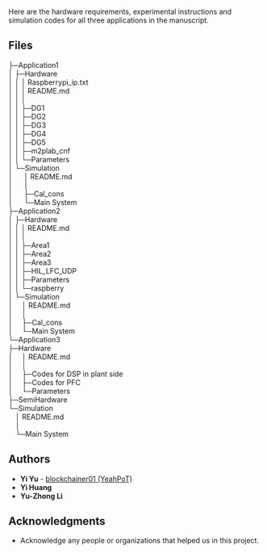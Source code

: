 ﻿Here are the hardware requirements, experimental instructions and simulation codes for all three applications in the manuscript.

## Files

├─Application1  
│  ├─Hardware  
│  │  │  Raspberrypi_ip.txt  
│  │  │  README.md  
│  │  │    
│  │  ├─DG1  
│  │  ├─DG2  
│  │  ├─DG3  
│  │  ├─DG4  
│  │  ├─DG5  
│  │  ├─m2plab_cnf  
│  │  └─Parameters  
│  └─Simulation  
│     &emsp; │  README.md  
│     &emsp; │    
│     &emsp; ├─Cal_cons  
│     &emsp; └─Main System  
├─Application2  
│  ├─Hardware  
│  │  │  README.md  
│  │  │    
│  │  ├─Area1  
│  │  ├─Area2  
│  │  ├─Area3  
│  │  ├─HIL_LFC_UDP  
│  │  ├─Parameters  
│  │  └─raspberry  
│  └─Simulation  
│      &emsp;│  README.md  
│      &emsp;│    
│      &emsp;├─Cal_cons  
│      &emsp;└─Main System  
└─Application3  
    ├─Hardware  
    │  &emsp;│  README.md  
    │  &emsp;│    
    │  &emsp;├─Codes for DSP in plant side  
    │  &emsp;├─Codes for PFC  
    │  &emsp;└─Parameters  
    ├─SemiHardware  
    └─Simulation  
        &emsp;│  README.md  
        &emsp;│    
        &emsp;└─Main System  

        
## Authors

* **Yi Yu** - [blockchainer01 (YeahPoT) ](https://github.com/blockchainer01)
* **Yi Huang**
* **Yu-Zhong Li**

## Acknowledgments

 * Acknowledge any people or organizations that helped us in this project. 
<!-- We would like to thank Shengwang Ye, Hao Xie, and Shiyu Chen for helping us with this project. -->
